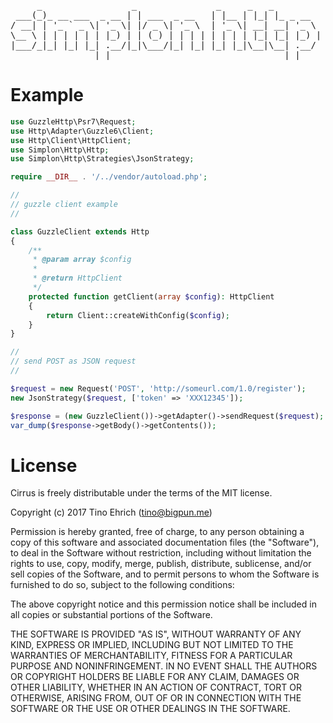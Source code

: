 <pre>
     _                 _               _     _   _         
 ___(_)_ __ ___  _ __ | | ___  _ __   | |__ | |_| |_ _ __  
/ __| | '_ ` _ \| '_ \| |/ _ \| '_ \  | '_ \| __| __| '_ \ 
\__ \ | | | | | | |_) | | (_) | | | | | | | | |_| |_| |_) |
|___/_|_| |_| |_| .__/|_|\___/|_| |_| |_| |_|\__|\__| .__/ 
                |_|                                 |_|    
</pre>

# Example

```php
use GuzzleHttp\Psr7\Request;
use Http\Adapter\Guzzle6\Client;
use Http\Client\HttpClient;
use Simplon\Http\Http;
use Simplon\Http\Strategies\JsonStrategy;

require __DIR__ . '/../vendor/autoload.php';

//
// guzzle client example
//

class GuzzleClient extends Http
{
    /**
     * @param array $config
     *
     * @return HttpClient
     */
    protected function getClient(array $config): HttpClient
    {
        return Client::createWithConfig($config);
    }
}

//
// send POST as JSON request
//

$request = new Request('POST', 'http://someurl.com/1.0/register');
new JsonStrategy($request, ['token' => 'XXX12345']);

$response = (new GuzzleClient())->getAdapter()->sendRequest($request);
var_dump($response->getBody()->getContents());
```

# License
Cirrus is freely distributable under the terms of the MIT license.

Copyright (c) 2017 Tino Ehrich ([tino@bigpun.me](mailto:tino@bigpun.me))

Permission is hereby granted, free of charge, to any person obtaining a copy of this software and associated documentation files (the "Software"), to deal in the Software without restriction, including without limitation the rights to use, copy, modify, merge, publish, distribute, sublicense, and/or sell copies of the Software, and to permit persons to whom the Software is furnished to do so, subject to the following conditions:

The above copyright notice and this permission notice shall be included in all copies or substantial portions of the Software.

THE SOFTWARE IS PROVIDED "AS IS", WITHOUT WARRANTY OF ANY KIND, EXPRESS OR IMPLIED, INCLUDING BUT NOT LIMITED TO THE WARRANTIES OF MERCHANTABILITY, FITNESS FOR A PARTICULAR PURPOSE AND NONINFRINGEMENT. IN NO EVENT SHALL THE AUTHORS OR COPYRIGHT HOLDERS BE LIABLE FOR ANY CLAIM, DAMAGES OR OTHER LIABILITY, WHETHER IN AN ACTION OF CONTRACT, TORT OR OTHERWISE, ARISING FROM, OUT OF OR IN CONNECTION WITH THE SOFTWARE OR THE USE OR OTHER DEALINGS IN THE SOFTWARE.